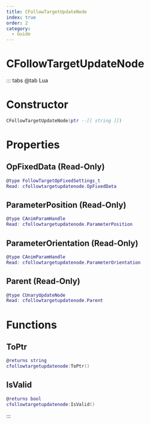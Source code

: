 ```yaml
---
title: CFollowTargetUpdateNode
index: true
order: 2
category:
  - Guide
---
```


# CFollowTargetUpdateNode

::: tabs
@tab Lua
# Constructor
```lua
CFollowTargetUpdateNode(ptr --[[ string ]])
```
# Properties
## OpFixedData (Read-Only)
```lua
@type FollowTargetOpFixedSettings_t
Read: cfollowtargetupdatenode.OpFixedData
```
## ParameterPosition (Read-Only)
```lua
@type CAnimParamHandle
Read: cfollowtargetupdatenode.ParameterPosition
```
## ParameterOrientation (Read-Only)
```lua
@type CAnimParamHandle
Read: cfollowtargetupdatenode.ParameterOrientation
```
## Parent (Read-Only)
```lua
@type CUnaryUpdateNode
Read: cfollowtargetupdatenode.Parent
```
# Functions
## ToPtr
```lua
@returns string
cfollowtargetupdatenode:ToPtr()
```
## IsValid
```lua
@returns bool
cfollowtargetupdatenode:IsValid()
```

:::